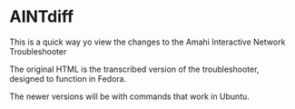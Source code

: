 AINTdiff
========

This is a quick way yo view the changes to the Amahi Interactive Network Troubleshooter

The original HTML is the transcribed version of the troubleshooter, designed to function in Fedora.

The newer versions will be with commands that work in Ubuntu.
